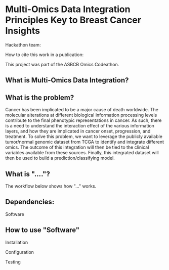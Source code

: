 # Multi-Omics Data Integration Principles Key to Breast Cancer Insights 

Hackathon team:



How to cite this work in a publication: 


This project was part of the ASBCB Omics Codeathon.


## What is Multi-Omics Data Integration?


## What is the problem?

Cancer has been implicated to be a major cause of death worldwide. The molecular alterations at different biological information processing levels contribute to the final phenotypic representations in cancer. As such, there is a need to understand the interaction effect of the various information layers, and how they are implicated in cancer onset, progression, and treatment. To solve this problem, we want to leverage the publicly available tumor/normal genomic dataset from TCGA to identify and integrate different omics. The outcome of this integration will then be tied to the clinical variables available from these sources. Finally, this integrated dataset will then be used to build a prediction/classifying  model.


## What is "...."?


The workflow below shows how "..." works.



## Dependencies:

Software


## How to use "Software"

Installation

Configuration

Testing
